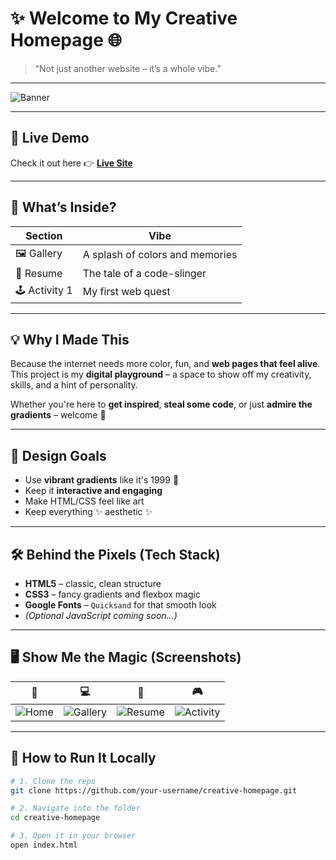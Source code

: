 # ✨ Welcome to My Creative Homepage 🌐  

> “Not just another website – it’s a whole vibe.”

---

![Banner](https://via.placeholder.com/1000x300/8e44ad/ffffff?text=Welcome+to+My+World)

---

## 🚀 Live Demo

Check it out here 👉 [**Live Site**](https://your-live-demo-link.com)

---

## 🧰 What’s Inside?

| Section     | Vibe                        |
|-------------|-----------------------------|
| 🖼️ Gallery   | A splash of colors and memories |
| 📄 Resume    | The tale of a code-slinger |
| 🕹️ Activity 1 | My first web quest |

---

## 💡 Why I Made This

Because the internet needs more color, fun, and **web pages that feel alive**.  
This project is my **digital playground** – a space to show off my creativity, skills, and a hint of personality.  

Whether you're here to **get inspired**, **steal some code**, or just **admire the gradients** – welcome 💜

---

## 🎨 Design Goals

- Use **vibrant gradients** like it's 1999 💅
- Keep it **interactive and engaging**
- Make HTML/CSS feel like art
- Keep everything ✨ aesthetic ✨

---

## 🛠 Behind the Pixels (Tech Stack)

- **HTML5** – classic, clean structure  
- **CSS3** – fancy gradients and flexbox magic  
- **Google Fonts** – `Quicksand` for that smooth look  
- *(Optional JavaScript coming soon...)*

---

## 🖥️ Show Me the Magic (Screenshots)

| 📸 | 💻 | 🧾 | 🎮 |
|----|----|----|----|
| ![Home](https://via.placeholder.com/200x120/6c5ce7/ffffff?text=Home) | ![Gallery](https://via.placeholder.com/200x120/00cec9/ffffff?text=Gallery) | ![Resume](https://via.placeholder.com/200x120/ff7675/ffffff?text=Resume) | ![Activity](https://via.placeholder.com/200x120/ffeaa7/000000?text=Activity+1) |

---

## 🧪 How to Run It Locally

```bash
# 1. Clone the repo
git clone https://github.com/your-username/creative-homepage.git

# 2. Navigate into the folder
cd creative-homepage

# 3. Open it in your browser
open index.html
